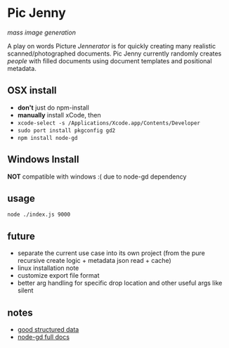 # Pic Jenny
_mass image generation_

A play on words Picture _Jennerator_ is for quickly creating many realistic scanned/photographed documents.
Pic Jenny currently randomly creates _people_ with filled documents using document templates and positional metadata.

## OSX install
- **don't** just do npm-install
- **manually** install xCode, then
- ```xcode-select -s /Applications/Xcode.app/Contents/Developer```
- ```sudo port install pkgconfig gd2```
- ```npm install node-gd```

## Windows Install
**NOT** compatible with windows :( due to node-gd dependency

## usage
```node ./index.js 9000```

## future
- separate the current use case into its own project (from the pure recursive create logic + metadata json read + cache)
- linux installation note
- customize export file format
- better arg handling for specific drop location and other useful args like silent

## notes
- [good structured data](http://www.gutenberg.org/files/3201/files/)
- [node-gd full docs](https://github.com/y-a-v-a/node-gd/blob/master/docs/index.md)